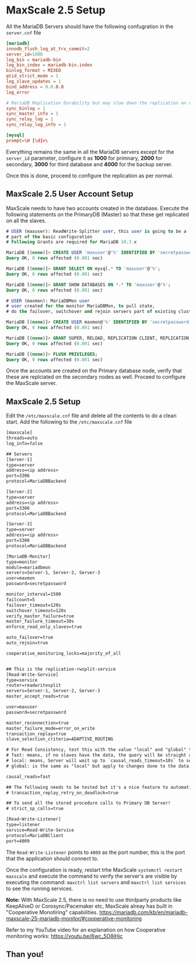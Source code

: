 # MaxScale 2.5 Setup

All the MariaDB Servers should have the following confugration in the `server.cnf` file 

```cnf
[mariadb]
innodb_flush_log_at_trx_commit=2
server_id=1000
log_bin = mariadb-bin
log_bin_index = mariadb-bin.index
binlog_format = MIXED
gtid_strict_mode = 1
log_slave_updates = 1
bind_address = 0.0.0.0
log_error

# MariaDB Replication Durability but may slow down the replication on very heavy write environments
sync_binlog = 1
sync_master_info = 1
sync_relay_log = 1
sync_relay_log_info = 1

[mysql]
prompt=\H [\d]>\
```

Everything remains the same in all the MariaDB servers except for the `server_id` parameter, configure it as **1000** for primnary, **2000** for secondary, **3000** for third database and **4000** for the backup server.

Once this is done, proceed to configure the replication as per normal.

## MaxScale 2.5 User Account Setup

MaxScale needs to have two accounts created in the database. Execute the following statements on the PrimaryDB (Master) so that these get replicated on all the slaves.

```sql
# USER (maxuser): ReadWrite-Splitter user, this user is going to be a
# part of the basic configuration
# Following Grants are required for MariaDB 10.3.x 

MariaDB [(none)]> CREATE USER 'maxuser'@'%' IDENTIFIED BY 'secretpassword';
Query OK, 0 rows affected (0.001 sec)

MariaDB [(none)]> GRANT SELECT ON mysql.* TO 'maxuser'@'%';
Query OK, 0 rows affected (0.001 sec)

MariaDB [(none)]> GRANT SHOW DATABASES ON *.* TO 'maxuser'@'%';
Query OK, 0 rows affected (0.001 sec)

# USER (maxmon): MariaDBMon user
# user created for the monitor MariaDBMon, to pull state,
# do the failover, switchover and rejoin servers part of existing clusters

MariaDB [(none)]> CREATE USER maxmon@'%' IDENTIFIED BY 'secretpassword';
Query OK, 0 rows affected (0.001 sec)

MariaDB [(none)]> GRANT SUPER, RELOAD, REPLICATION CLIENT, REPLICATION SLAVE ON *.* TO maxmon@'%';
Query OK, 0 rows affected (0.001 sec)

MariaDB [(none)]> FLUSH PRIVILEGES;
Query OK, 0 rows affected (0.001 sec)
```

Once the accounts are created on the Primary database node, verify that these are replciated on the secondary nodes as well. Proceed to configure the MaxScale server.

## MaxScale 2.5 Setup

Edit the `/etc/maxscale.cnf` file and delete all the contents to do a clean start. Add the following to the `/etc/maxscale.cnf` file

```txt
[maxscale]
threads=auto
log_info=false

## Servers
[Server-1]
type=server
address=<ip address>
port=3306
protocol=MariaDBBackend

[Server-2]
type=server
address=<ip address>
port=3306
protocol=MariaDBBackend

[Server-3]
type=server
address=<ip address>
port=3306
protocol=MariaDBBackend

[MariaDB-Monitor]
type=monitor
module=mariadbmon
servers=Server-1, Server-2, Server-3
user=maxmon
password=secretpassword

monitor_interval=1500
failcount=5
failover_timeout=120s
switchover_timeout=120s
verify_master_failure=true
master_failure_timeout=30s
enforce_read_only_slaves=true

auto_failover=true
auto_rejoin=true

cooperative_monitoring_locks=majority_of_all


## This is the replication-rwsplit-service
[Read-Write-Service]
type=service
router=readwritesplit
servers=Server-1, Server-2, Server-3
master_accept_reads=true

user=maxuser
password=secretpassword

master_reconnection=true
master_failure_mode=error_on_write
transaction_replay=true
slave_selection_criteria=ADAPTIVE_ROUTING

# For Read Consistency, test this with the value "local" and "global" to always use Slaves for reading 
# fast: means, if no slaves have the data, the query will be straight away routed to Master.
# local: means, Server will wait up to `causal_reads_timeout=10s` to see if the slaves get that data before running the SELECT query, this can slowdown the application if the slaves are always lagging behind. Applicable to writes done on the user's own connection.
# global: is the same as "local" but apply to changes done to the data by any user, MaxScale will wait for that data to be synced up on Slaves before routing it to the slave else after the timeout the query will route to Master.

causal_reads=fast

## The following needs to be tested but it's a nice feature to automatically retry a transaction failed due to deadlock, uncomment to enable.
# transaction_replay_retry_on_deadlock=true

## To send all the stored procedure calls to Primary DB Server!
# strict_sp_calls=true

[Read-Write-Listener]
type=listener
service=Read-Write-Service
protocol=MariaDBClient
port=4009
```

The `Read-Write-Listener` points to `4009` as the port number, this is the port that the application should connect to.

Once the configuration is ready, restart trhe MaxScale `systemctl restart maxscale` and execute the command to verify the server's are visible by executing the command: `maxctrl list servers` and `maxctrl list services` to see the running services.

**Note:** With MaxScale 2.5, there is no need to use thirdparty products like KeepAliveD or Corosync/Pacemaker etc, MaxScale alreay has built in "Cooperative Monotiring" capabilities. <https://mariadb.com/kb/en/mariadb-maxscale-25-mariadb-monitor/#cooperative-monitoring>

Refer to my YouTube video for an explanation on how Cooperative monitoring works: https://youtu.be/6wc_5O8jHjc

## Than you!
